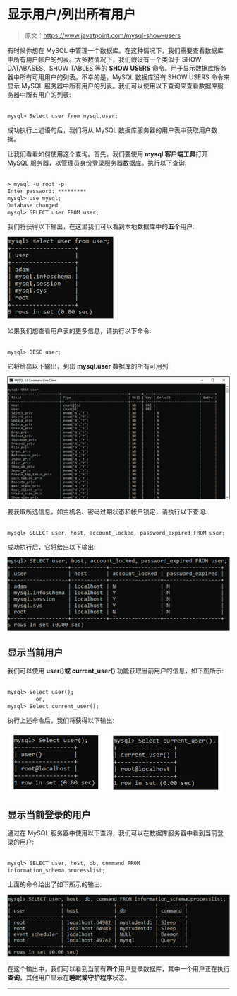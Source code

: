 # 显示用户/列出所有用户

> 原文：<https://www.javatpoint.com/mysql-show-users>

有时候你想在 MySQL 中管理一个数据库。在这种情况下，我们需要查看数据库中所有用户帐户的列表。大多数情况下，我们假设有一个类似于 SHOW DATABASES、SHOW TABLES 等的 **SHOW USERS** 命令。用于显示数据库服务器中所有可用用户的列表。不幸的是，MySQL 数据库没有 SHOW USERS 命令来显示 MySQL 服务器中所有用户的列表。我们可以使用以下查询来查看数据库服务器中所有用户的列表:

```

mysql> Select user from mysql.user;

```

成功执行上述语句后，我们将从 MySQL 数据库服务器的用户表中获取用户数据。

让我们看看如何使用这个查询。首先，我们要使用 **mysql 客户端工具**打开 [MySQL](https://www.javatpoint.com/mysql-tutorial) 服务器，以管理员身份登录服务器数据库。执行以下查询:

```

> mysql -u root -p
Enter password: *********
mysql> use mysql;
Database changed
mysql> SELECT user FROM user;

```

我们将获得以下输出，在这里我们可以看到本地数据库中的**五个**用户:

![MySQL Show Users](img/9cce856dc824bac5a9fe5247f4013090.png)

如果我们想查看用户表的更多信息，请执行以下命令:

```

mysql> DESC user;

```

它将给出以下输出，列出 **mysql.user** 数据库的所有可用列:

![MySQL Show Users](img/96075b627ac113408e772a14a9cb609d.png)

要获取所选信息，如主机名、密码过期状态和帐户锁定，请执行以下查询:

```

mysql> SELECT user, host, account_locked, password_expired FROM user;

```

成功执行后，它将给出以下输出:

![MySQL Show Users](img/b9f63d42f8d775d3a6c2e75fee12d390.png)

## 显示当前用户

我们可以使用 **user()或 current_user()** 功能获取当前用户的信息，如下图所示:

```

mysql> Select user();
         or,
mysql> Select current_user();

```

执行上述命令后，我们将获得以下输出:

![MySQL Show Users](img/069c49ed398f9f60bab939c177334f67.png)

## 显示当前登录的用户

通过在 MySQL 服务器中使用以下查询，我们可以在数据库服务器中看到当前登录的用户:

```

mysql> SELECT user, host, db, command FROM information_schema.processlist;

```

上面的命令给出了如下所示的输出:

![MySQL Show Users](img/9160c78d84d7518b28c9b0993f975dfa.png)

在这个输出中，我们可以看到当前有**四个**用户登录数据库，其中一个用户正在执行**查询**，其他用户显示在**睡眠或守护程序**状态。

* * *